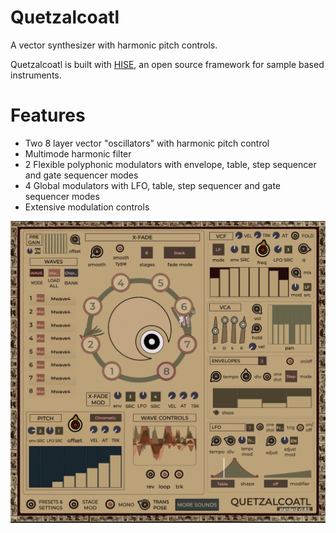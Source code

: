 # Quetzalcoatl

A vector synthesizer with harmonic pitch controls.


Quetzalcoatl is built with [HISE](http://hise.audio), an open source framework for sample based instruments. 


# Features 

- Two 8 layer vector "oscillators" with harmonic pitch control
- Multimode harmonic filter
- 2 Flexible polyphonic modulators with envelope, table, step sequencer and gate sequencer modes
- 4 Global modulators with LFO, table, step sequencer and gate sequencer modes
- Extensive modulation controls 


![Quetzalcoatl](https://raw.githubusercontent.com/publicsamples/Quetzalcoatl/main/Quetzalcoatl.png)






